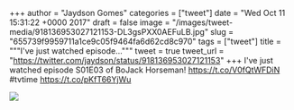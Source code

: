 
+++
author = "Jaydson Gomes"
categories = ["tweet"]
date = "Wed Oct 11 15:31:22 +0000 2017"
draft = false
image = "/images/tweet-media/918136953027121153-DL3gsPXX0AEFuLB.jpg"
slug = "655739f9959711a1ce9c05f9464fa6d62cd8c970"
tags = ["tweet"]
title = """I've just watched episode..."""
tweet = true
tweet_url = "https://twitter.com/jaydson/status/918136953027121153"
+++
I've just watched episode S01E03 of BoJack Horseman! https://t.co/V0fQtWFDiN #tvtime https://t.co/pKfT66YjWu

![](/images/tweet-media/918136953027121153-DL3gsPXX0AEFuLB.jpg)